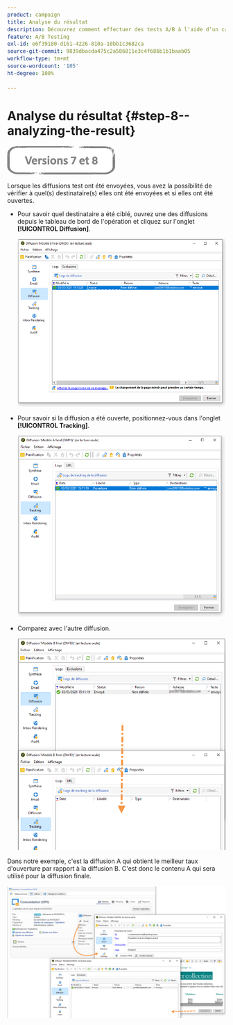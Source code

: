 ```yaml
---
product: campaign
title: Analyse du résultat
description: Découvrez comment effectuer des tests A/B à lʼaide dʼun cas dʼutilisation spécifique
feature: A/B Testing
exl-id: e6f39180-d161-4226-810a-10bb1c3682ca
source-git-commit: 9839dbacda475c2a586811e3c4f686b1b1baab05
workflow-type: tm+mt
source-wordcount: '105'
ht-degree: 100%

---
```


# Analyse du résultat {#step-8--analyzing-the-result}

![](../../assets/common.svg)

Lorsque les diffusions test ont été envoyées, vous avez la possibilité de vérifier à quel(s) destinataire(s) elles ont été envoyées et si elles ont été ouvertes.

* Pour savoir quel destinataire a été ciblé, ouvrez une des diffusions depuis le tableau de bord de l&#39;opération et cliquez sur l&#39;onglet **[!UICONTROL Diffusion]**.

   ![](assets/use_case_abtesting_analysis_001.png)

* Pour savoir si la diffusion a été ouverte, positionnez-vous dans l&#39;onglet **[!UICONTROL Tracking]**.

   ![](assets/use_case_abtesting_analysis_002.png)

* Comparez avec l&#39;autre diffusion.

   ![](assets/use_case_abtesting_analysis_003.png)

Dans notre exemple, c&#39;est la diffusion A qui obtient le meilleur taux d&#39;ouverture par rapport à la diffusion B. C&#39;est donc le contenu A qui sera utilisé pour la diffusion finale.

![](assets/use_case_abtesting_analysis_004.png)
